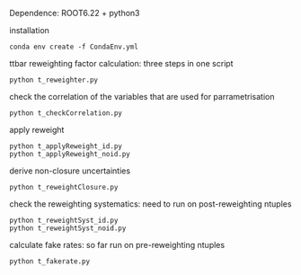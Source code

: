 Dependence: ROOT6.22 + python3

installation
```shell
conda env create -f CondaEnv.yml
```

ttbar reweighting factor calculation: three steps in one script
```
python t_reweighter.py
```

check the correlation of the variables that are used for parrametrisation
```
python t_checkCorrelation.py
```

apply reweight
```
python t_applyReweight_id.py
python t_applyReweight_noid.py
```

derive non-closure uncertainties
```
python t_reweightClosure.py
```

check the reweighting systematics: need to run on post-reweighting ntuples
```
python t_reweightSyst_id.py
python t_reweightSyst_noid.py
```

calculate fake rates: so far run on pre-reweighting ntuples
```
python t_fakerate.py
```
